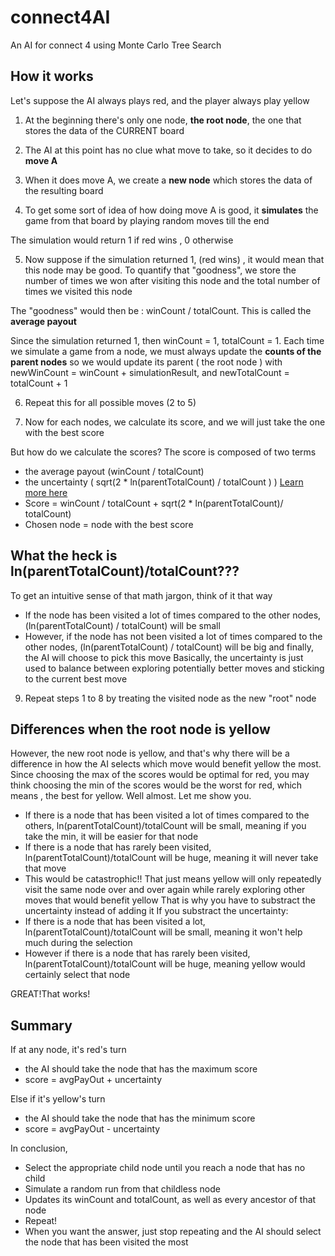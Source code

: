 # connect4AI
An AI for connect 4 using Monte Carlo Tree Search

## How it works
Let's suppose the AI always plays red, and the player always play yellow

1. At the beginning there's only one node, **the root node**, the one that stores the data of the CURRENT board

2. The AI at this point has no clue what move to take, so it decides to do **move A**

3. When it does move A, we create a **new node** which stores the data of the resulting board

4. To get some sort of idea of how doing move A is good, it **simulates** the game from that board by playing random moves till the end

The simulation would return 1 if red wins , 0 otherwise

5. Now suppose if the simulation returned 1, (red wins) , it would mean that this node may be good.
To quantify that "goodness", we store the number of times we won after visiting this node and the total number of times we visited this node

The "goodness" would then be : winCount / totalCount. This is called the **average payout**

Since the simulation returned 1, then winCount = 1, totalCount = 1.
Each time we simulate a game from a node, we must always update the **counts of the parent nodes**
so we would update  its parent ( the root node ) with newWinCount = winCount + simulationResult, and newTotalCount = totalCount + 1

6. Repeat this for all possible moves (2 to 5)


8. Now for each nodes, we calculate its score, and we will just take the one with the best score

But how do we calculate the scores? The score is composed of two terms
+ the average payout (winCount / totalCount) 
+ the uncertainty ( sqrt(2 * ln(parentTotalCount) / totalCount ) ) [Learn more here](https://jeffbradberry.com/posts/2015/09/intro-to-monte-carlo-tree-search/)
+ Score = winCount / totalCount + sqrt(2 * ln(parentTotalCount)/ totalCount)
+ Chosen node = node with the best score

What the heck is ln(parentTotalCount)/totalCount???
---
To get an intuitive sense of that math jargon, think of it that way
+ If the node has been visited a lot of times compared to the other nodes, (ln(parentTotalCount) / totalCount) will be small
+ However, if the node has not been visited a lot of times compared to the other nodes, (ln(parentTotalCount) / totalCount) will be big and finally, the AI will choose to pick this move
Basically, the uncertainty is just used to balance between exploring potentially better moves and sticking to the current best move
9. Repeat steps 1 to 8 by treating the visited node as the new "root" node

Differences when the root node is yellow
---
However, the new root node is yellow, and that's why there will be a difference in how the AI selects which move would benefit yellow the most. Since choosing the max of the scores would be optimal for red, you may think choosing the min of the scores would be the worst for red, which means , the best for yellow. Well almost. Let me show you.
+ If there is a node that has been visited a lot of times compared to the others, ln(parentTotalCount)/totalCount will be small, meaning if you take the min, it will be easier for that node
+ If there is a node that has rarely been visited, ln(parentTotalCount)/totalCount will be huge, meaning it will never take that move
+ This would be catastrophic!! That just means yellow will only repeatedly visit the same node over and over again while rarely exploring other moves that would benefit yellow
That is why you have to substract the uncertainty instead of adding it
If you substract the uncertainty:
+ If there is a node that has been visited a lot, ln(parentTotalCount)/totalCount will be small, meaning it won't help much during the selection
+ However if there is a node that has rarely been visited, ln(parentTotalCount)/totalCount will be huge, meaning yellow would certainly select that node

GREAT!That works!

Summary
---
If at any node, it's red's turn

+ the AI should take the node that has the maximum score 
+ score = avgPayOut + uncertainty

Else if it's yellow's turn

+ the AI should take the node that has the minimum score
+ score = avgPayOut - uncertainty

In conclusion,
+ Select the appropriate child node until you reach a node that has no child
+ Simulate a random run from that childless node
+ Updates its winCount and totalCount, as well as every ancestor of that node
+ Repeat!
+ When you want the answer, just stop repeating and the AI should select the node that has been visited the most







